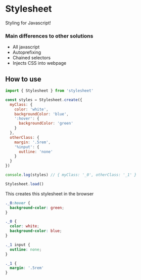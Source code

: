 # Stylesheet

Styling for Javascript!

### Main differences to other solutions
- All javascript
- Autoprefixing
- Chained selectors
- Injects CSS into webpage

## How to use

```js
import { Stylesheet } from 'stylesheet'

const styles = Stylesheet.create({
  myClass: {
    color: 'white',
    backgroundColor: 'blue',
    ':hover': {
      backgroundColor: 'green'
    } 
  },
  otherClass: {
    margin: '.5rem',
    '%input': {
      outline: 'none'
    }
  }
})

console.log(styles) // { myClass: '_0', otherClass: '_1' }

Stylesheet.load()
```

This creates this stylesheet in the browser

```css
._0:hover {
  background-color: green;
}

._0 {
  color: white;
  background-color: blue;
}

._1 input {
  outline: none;
}

._1 {
  margin: '.5rem'
}
```